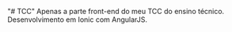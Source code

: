 "# TCC" 
Apenas a parte front-end do meu TCC do ensino técnico. Desenvolvimento em Ionic com AngularJS.
